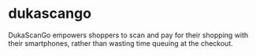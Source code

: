 # dukascango
DukaScanGo empowers shoppers to scan and pay for their shopping with their smartphones, rather than wasting time queuing at the checkout.
